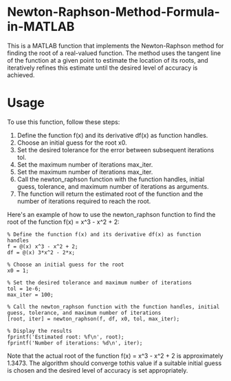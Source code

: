 # Newton-Raphson-Method-Formula-in-MATLAB
This is a MATLAB function that implements the Newton-Raphson method for finding the root of a real-valued function. The method uses the tangent line of the function at a given point to estimate the location of its roots, and iteratively refines this estimate until the desired level of accuracy is achieved.

# Usage
To use this function, follow these steps:

1. Define the function f(x) and its derivative df(x) as function handles.
2. Choose an initial guess for the root x0.
3. Set the desired tolerance for the error between subsequent iterations tol.
4. Set the maximum number of iterations max_iter.
5. Set the maximum number of iterations max_iter.
6. Call the newton_raphson function with the function handles, initial guess, tolerance, and maximum number of iterations as arguments.
7. The function will return the estimated root of the function and the number of iterations required to reach the root.

Here's an example of how to use the newton_raphson function to find the root of the function f(x) = x^3 - x^2 + 2:

```
% Define the function f(x) and its derivative df(x) as function handles
f = @(x) x^3 - x^2 + 2;
df = @(x) 3*x^2 - 2*x;

% Choose an initial guess for the root
x0 = 1;

% Set the desired tolerance and maximum number of iterations
tol = 1e-6;
max_iter = 100;

% Call the newton_raphson function with the function handles, initial guess, tolerance, and maximum number of iterations
[root, iter] = newton_raphson(f, df, x0, tol, max_iter);

% Display the results
fprintf('Estimated root: %f\n', root);
fprintf('Number of iterations: %d\n', iter);

```

Note that the actual root of the function f(x) = x^3 - x^2 + 2 is approximately 1.3473. The algorithm should converge tothis value if a suitable initial guess is chosen and the desired level of accuracy is set appropriately.

